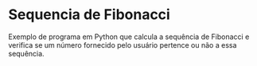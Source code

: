 # Sequencia de Fibonacci
Exemplo de programa em Python que calcula a sequência de Fibonacci e verifica se um número fornecido pelo usuário pertence ou não a essa sequência.
